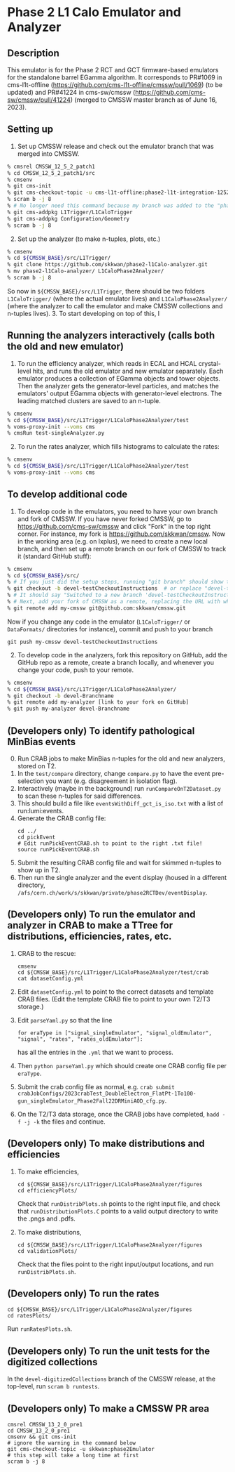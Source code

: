 # Phase 2 L1 Calo Emulator and Analyzer

## Description

   This emulator is for the Phase 2 RCT and GCT firmware-based emulators for the standalone barrel EGamma algorithm. It corresponds to PR#1069 in cms-l1t-offline (https://github.com/cms-l1t-offline/cmssw/pull/1069) (to be updated) and PR#41224 in cms-sw/cmssw (https://github.com/cms-sw/cmssw/pull/41224) (merged to CMSSW master branch as of June 16, 2023).


## Setting up 
   1. Set up CMSSW release and check out the emulator branch that was merged into CMSSW.

   ```bash
   % cmsrel CMSSW_12_5_2_patch1
   % cd CMSSW_12_5_2_patch1/src
   % cmsenv
   % git cms-init
   % git cms-checkout-topic -u cms-l1t-offline:phase2-l1t-integration-1252patch1 
   % scram b -j 8
   % # No longer need this command because my branch was added to the "phase2-l1t-integration-1252patch1" branch, but generally if you want s% omeone's changes that aren't, do: git cms-rebase-topic -u skkwan:devel-phase2egStandaloneBarrelEmulator
   % git cms-addpkg L1Trigger/L1CaloTrigger
   % git cms-addpkg Configuration/Geometry
   % scram b -j 8
   ```

   2. Set up the analyzer (to make n-tuples, plots, etc.)

   ```bash
   % cmsenv
   % cd ${CMSSW_BASE}/src/L1Trigger/
   % git clone https://github.com/skkwan/phase2-l1Calo-analyzer.git
   % mv phase2-l1Calo-analyzer/ L1CaloPhase2Analyzer/ 
   % scram b -j 8
   ```

   So now in `${CMSSW_BASE}/src/L1Trigger`, there should be two folders `L1CaloTrigger/` (where the actual emulator lives) and `L1CaloPhase2Analyzer/` (where the analyzer to call the emulator and make CMSSW collections and n-tuples lives).
   3. To start developing on top of this, I

## Running the analyzers interactively (calls both the old and new emulator)

   1. To run the efficiency analyzer, which reads in ECAL and HCAL crystal-level hits, and runs the old emulator and new emulator separately. Each emulator produces a collection of EGamma objects and tower objects. Then the analyzer gets the generator-level particles, and matches the emulators' output EGamma objects with generator-level electrons. The leading matched clusters are saved to an n-tuple.
   ```bash
   % cmsenv
   % cd ${CMSSW_BASE}/src/L1Trigger/L1CaloPhase2Analyzer/test
   % voms-proxy-init --voms cms 
   % cmsRun test-singleAnalyzer.py
   ```
   2. To run the rates analyzer, which fills histograms to calculate the rates:
   ```bash
   % cmsenv
   % cd ${CMSSW_BASE}/src/L1Trigger/L1CaloPhase2Analyzer/test
   % voms-proxy-init --voms cms 
   ```

## To develop additional code

   1. To develop code in the emulators, you need to have your own branch and fork of CMSSW. If you have never forked CMSSW, go to https://github.com/cms-sw/cmssw and click "Fork" in the top right corner.
   For instance, my fork is https://github.com/skkwan/cmssw. 
   Now in the working area (e.g. on lxplus), we need to create a new local branch, and then set up a remote branch on our fork of CMSSW to track it (standard GitHub stuff):
   ```bash
   % cmsenv
   % cd ${CMSSW_BASE}/src/
   % # If you just did the setup steps, running "git branch" should show that you are on the `phase2-l1t-integration-1252patch1` branch
   % git checkout -b devel-testCheckoutInstructions  # or replace "devel-testCheckoutInstructions" with whatever you want it to be named
   % # It should say "Switched to a new branch 'devel-testCheckoutInstructions'".
   % # Next, add your fork of CMSSW as a remote, replacing the URL with whatever your fork is. Can also call it something other than my-cmssw.
   % git remote add my-cmssw git@github.com:skkwan/cmssw.git  
   ```
   Now if you change any code in the emulator (`L1CaloTrigger/` or `DataFormats/` directories for instance), commit and push to your branch
   ```
   git push my-cmssw devel-testCheckoutInstructions
   ```

   2. To develop code in the analyzers, fork this repository on GitHub, add the GitHub repo as a remote, create a branch locally, and whenever you change your code, push to your remote.
   ```bash
   % cmsenv
   % cd ${CMSSW_BASE}/src/L1Trigger/L1CaloPhase2Analyzer/
   % git checkout -b devel-Branchname
   % git remote add my-analyzer [link to your fork on GitHub]
   % git push my-analyzer devel-Branchname
   ```
   

## (Developers only) To identify pathological MinBias events

0. Run CRAB jobs to make MinBias n-tuples for the old and new analyzers, stored on T2.
1. In the `test/compare` directory, change `compare.py` to have the event pre-selection you want (e.g. disagreement in isolation flag).
2. Interactively (maybe in the background) run `runCompareOnT2Dataset.py` to scan these n-tuples for said differences.
3. This should build a file like `eventsWithDiff_gct_is_iso.txt` with a list of run:lumi:events.
4. Generate the CRAB config file:
   ```
   cd ../
   cd pickEvent
   # Edit runPickEventCRAB.sh to point to the right .txt file!
   source runPickEventCRAB.sh
   ```
5. Submit the resulting CRAB config file and wait for skimmed n-tuples to show up in T2.
6. Then run the single analyzer and the event display (housed in a different directory, `/afs/cern.ch/work/s/skkwan/private/phase2RCTDev/eventDisplay`.

## (Developers only) To run the emulator and analyzer in CRAB to make a TTree for distributions, efficiencies, rates, etc.

1. CRAB to the rescue:
   ```
   cmsenv
   cd ${CMSSW_BASE}/src/L1Trigger/L1CaloPhase2Analyzer/test/crab
   cat datasetConfig.yml
   ```

2. Edit `datasetConfig.yml` to point to the correct datasets and template CRAB files. (Edit the template CRAB file to point to your own T2/T3 storage.)
3. Edit `parseYaml.py` so that the line
   ```
   for eraType in ["signal_singleEmulator", "signal_oldEmulator", "signal", "rates", "rates_oldEmulator"]:
   ```
   has all the entries in the `.yml` that we want to process.
4. Then `python parseYaml.py` which should create one CRAB config file per `eraType`.
5. Submit the crab config file as normal, e.g. `crab submit crabJobConfigs/2023crabTest_DoubleElectron_FlatPt-1To100-gun_singleEmulator_Phase2Fall22DRMiniAOD_cfg.py`.
6. On the T2/T3 data storage, once the CRAB jobs have completed, `hadd -f -j -k` the files and continue. 

## (Developers only) To make distributions and efficiencies 

1. To make efficiencies,
   ```
   cd ${CMSSW_BASE}/src/L1Trigger/L1CaloPhase2Analyzer/figures
   cd efficiencyPlots/
   ``` 
   Check that `runDistribPlots.sh` points to the right input file, and check that `runDistributionPlots.C` points to a valid output directory to write the .pngs and .pdfs.

2. To make distributions,
   ```
   cd ${CMSSW_BASE}/src/L1Trigger/L1CaloPhase2Analyzer/figures
   cd validationPlots/
   ``` 
   Check that the files point to the right input/output locations, and run `runDistribPlots.sh`.

## (Developers only) To run the rates 

   ```
   cd ${CMSSW_BASE}/src/L1Trigger/L1CaloPhase2Analyzer/figures
   cd ratesPlots/
   ``` 
   Run `runRatesPlots.sh`.

## (Developers only) To run the unit tests for the digitized collections

In the `devel-digitizedCollections` branch of the CMSSW release, at the top-level, run `scram b runtests`.

## (Developers only) To make a CMSSW PR area

   ```
   cmsrel CMSSW_13_2_0_pre1
   cd CMSSW_13_2_0_pre1
   cmsenv && git cms-init
   # ignore the warning in the command below
   git cms-checkout-topic -u skkwan:phase2Emulator
   # this step will take a long time at first
   scram b -j 8
   ```
